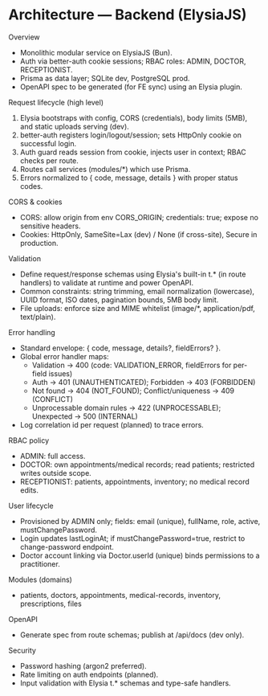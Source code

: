 # Architecture — Backend (ElysiaJS)

Overview
- Monolithic modular service on ElysiaJS (Bun).
- Auth via better-auth cookie sessions; RBAC roles: ADMIN, DOCTOR, RECEPTIONIST.
- Prisma as data layer; SQLite dev, PostgreSQL prod.
- OpenAPI spec to be generated (for FE sync) using an Elysia plugin.

Request lifecycle (high level)
1) Elysia bootstraps with config, CORS (credentials), body limits (5MB), and static uploads serving (dev).
2) better-auth registers login/logout/session; sets HttpOnly cookie on successful login.
3) Auth guard reads session from cookie, injects user in context; RBAC checks per route.
4) Routes call services (modules/*) which use Prisma.
5) Errors normalized to { code, message, details } with proper status codes.

CORS & cookies
- CORS: allow origin from env CORS_ORIGIN; credentials: true; expose no sensitive headers.
- Cookies: HttpOnly, SameSite=Lax (dev) / None (if cross-site), Secure in production.

Validation
- Define request/response schemas using Elysia's built-in t.* (in route handlers) to validate at runtime and power OpenAPI.
- Common constraints: string trimming, email normalization (lowercase), UUID format, ISO dates, pagination bounds, 5MB body limit.
- File uploads: enforce size and MIME whitelist (image/*, application/pdf, text/plain).

Error handling
- Standard envelope: { code, message, details?, fieldErrors? }.
- Global error handler maps:
  - Validation → 400 (code: VALIDATION_ERROR, fieldErrors for per-field issues)
  - Auth → 401 (UNAUTHENTICATED); Forbidden → 403 (FORBIDDEN)
  - Not found → 404 (NOT_FOUND); Conflict/uniqueness → 409 (CONFLICT)
  - Unprocessable domain rules → 422 (UNPROCESSABLE); Unexpected → 500 (INTERNAL)
- Log correlation id per request (planned) to trace errors.

RBAC policy
- ADMIN: full access.
- DOCTOR: own appointments/medical records; read patients; restricted writes outside scope.
- RECEPTIONIST: patients, appointments, inventory; no medical record edits.

User lifecycle
- Provisioned by ADMIN only; fields: email (unique), fullName, role, active, mustChangePassword.
- Login updates lastLoginAt; if mustChangePassword=true, restrict to change-password endpoint.
- Doctor account linking via Doctor.userId (unique) binds permissions to a practitioner.

Modules (domains)
- patients, doctors, appointments, medical-records, inventory, prescriptions, files

OpenAPI
- Generate spec from route schemas; publish at /api/docs (dev only).

Security
- Password hashing (argon2 preferred).
- Rate limiting on auth endpoints (planned).
- Input validation with Elysia t.* schemas and type-safe handlers.

